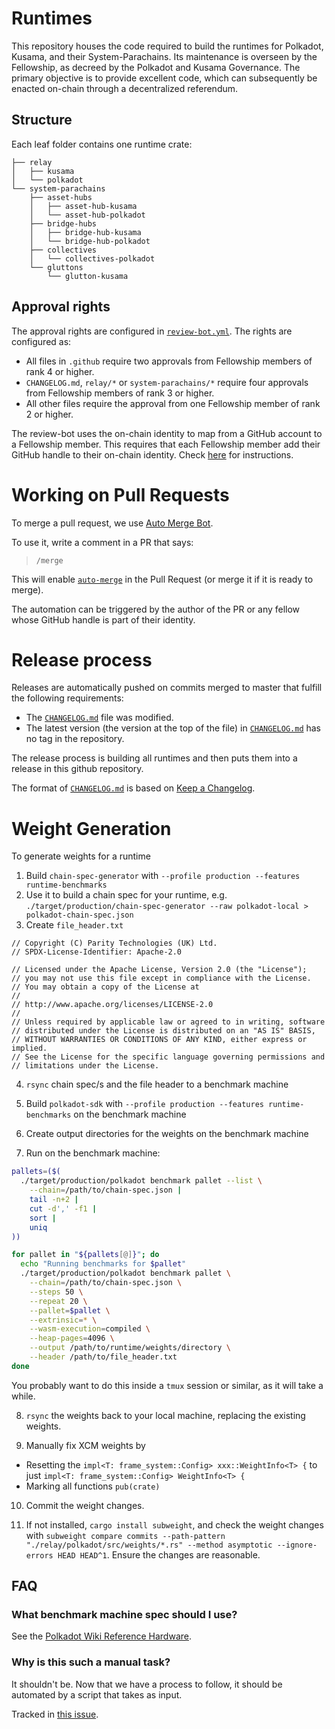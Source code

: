 # Runtimes

This repository houses the code required to build the runtimes for Polkadot, Kusama, and their System-Parachains. Its maintenance is overseen by the Fellowship, as decreed by the Polkadot and Kusama Governance. The primary objective is to provide excellent code, which can subsequently be enacted on-chain through a decentralized referendum.

## Structure

Each leaf folder contains one runtime crate:

<!-- Run "tree -I 'target' -d -L 3" and then delete some folders from Polkadot and Kusama. -->

```pre
├── relay
│   ├── kusama
│   └── polkadot
└── system-parachains
    ├── asset-hubs
    │   ├── asset-hub-kusama
    │   └── asset-hub-polkadot
    ├── bridge-hubs
    │   ├── bridge-hub-kusama
    │   └── bridge-hub-polkadot
    ├── collectives
    │   └── collectives-polkadot
    └── gluttons
        └── glutton-kusama
```

## Approval rights

The approval rights are configured in [`review-bot.yml`](.github/review-bot.yml). The rights are configured as:

- All files in `.github` require two approvals from Fellowship members of rank 4 or higher.
- `CHANGELOG.md`, `relay/*` or `system-parachains/*` require four approvals from Fellowship members of rank 3 or higher.
- All other files require the approval from one Fellowship member of rank 2 or higher.

The review-bot uses the on-chain identity to map from a GitHub account to a Fellowship member. This requires that each Fellowship member add their GitHub handle to their on-chain identity. Check [here](docs/on-chain-identity.md) for instructions.

# Working on Pull Requests

To merge a pull request, we use [Auto Merge Bot](https://github.com/paritytech/auto-merge-bot).

To use it, write a comment in a PR that says:

> `/merge`

This will enable [`auto-merge`](https://docs.github.com/en/pull-requests/collaborating-with-pull-requests/incorporating-changes-from-a-pull-request/automatically-merging-a-pull-request) in the Pull Request (or merge it if it is ready to merge).

The automation can be triggered by the author of the PR or any fellow whose GitHub handle is part of their identity.

# Release process

Releases are automatically pushed on commits merged to master that fulfill the following requirements:

- The [`CHANGELOG.md`](CHANGELOG.md) file was modified.
- The latest version (the version at the top of the file) in [`CHANGELOG.md`](CHANGELOG.md) has no tag in the repository.

The release process is building all runtimes and then puts them into a release in this github repository.

The format of [`CHANGELOG.md`](CHANGELOG.md) is based on [Keep a Changelog](https://keepachangelog.com/en/1.0.0/).

# Weight Generation

To generate weights for a runtime

1. Build `chain-spec-generator` with `--profile production --features runtime-benchmarks`
2. Use it to build a chain spec for your runtime, e.g. `./target/production/chain-spec-generator --raw polkadot-local > polkadot-chain-spec.json`
3. Create `file_header.txt`

```text
// Copyright (C) Parity Technologies (UK) Ltd.
// SPDX-License-Identifier: Apache-2.0

// Licensed under the Apache License, Version 2.0 (the "License");
// you may not use this file except in compliance with the License.
// You may obtain a copy of the License at
//
// http://www.apache.org/licenses/LICENSE-2.0
//
// Unless required by applicable law or agreed to in writing, software
// distributed under the License is distributed on an "AS IS" BASIS,
// WITHOUT WARRANTIES OR CONDITIONS OF ANY KIND, either express or implied.
// See the License for the specific language governing permissions and
// limitations under the License.
```

4. `rsync` chain spec/s and the file header to a benchmark machine

5. Build `polkadot-sdk` with `--profile production --features runtime-benchmarks` on the benchmark machine

6. Create output directories for the weights on the benchmark machine

7. Run on the benchmark machine:

```bash
pallets=($(
  ./target/production/polkadot benchmark pallet --list \
    --chain=/path/to/chain-spec.json |
    tail -n+2 |
    cut -d',' -f1 |
    sort |
    uniq
))

for pallet in "${pallets[@]}"; do
  echo "Running benchmarks for $pallet"
  ./target/production/polkadot benchmark pallet \
    --chain=/path/to/chain-spec.json \
    --steps 50 \
    --repeat 20 \
    --pallet=$pallet \
    --extrinsic=* \
    --wasm-execution=compiled \
    --heap-pages=4096 \
    --output /path/to/runtime/weights/directory \
    --header /path/to/file_header.txt
done
```

You probably want to do this inside a `tmux` session or similar, as it will take a while.

8. `rsync` the weights back to your local machine, replacing the existing weights.

9. Manually fix XCM weights by
- Resetting the `impl<T: frame_system::Config> xxx::WeightInfo<T> {` to just `impl<T: frame_system::Config> WeightInfo<T> {`
- Marking all functions `pub(crate)`

10. Commit the weight changes.

11. If not installed, `cargo install subweight`, and check the weight changes with `subweight compare commits --path-pattern "./relay/polkadot/src/weights/*.rs" --method asymptotic --ignore-errors HEAD HEAD^1`. Ensure the changes are reasonable.

## FAQ

### What benchmark machine spec should I use?

See the [Polkadot Wiki Reference Hardware](https://wiki.polkadot.network/docs/maintain-guides-how-to-validate-polkadot#standard-hardware).

### Why is this such a manual task?

It shouldn't be. Now that we have a process to follow, it should be automated by a script that takes as input.

Tracked in [this issue](https://github.com/polkadot-fellows/runtimes/issues/128).

